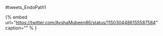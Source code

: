 #tweets_EndoPath1

{% embed url="https://twitter.com/AyshaMubeen86/status/1150304486155587584"  caption="" % }
